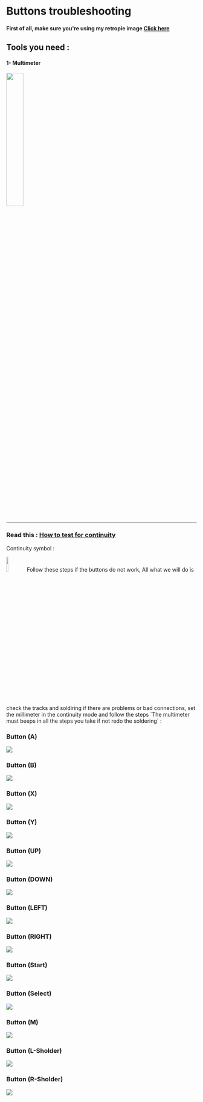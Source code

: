 # Buttons troubleshooting
#### First of all, make sure you're using my retropie image [Click here](https://github.com/Gameboypi/SPW/blob/master/Retropie%20image/README.md)
## Tools you need : 
#### 1- Multimeter 
<img src="/Screen%20troubleshooting/Multimeter.jpg" width="30%">

-----

### Read this : [How to test for continuity](https://www.fluke.com/en-us/learn/best-practices/test-tools-basics/digital-multimeters/how-to-test-for-continuity-with-a-digital-multimeter)
Continuity symbol :

<img src="/Screen%20troubleshooting/continuity_mod.jpg" width="10%">
Follow these steps if the buttons do not work, All what we will do is check the tracks and soldiring if there are problems or bad connections, 
set the millimeter in the continuity mode and follow the steps `The multimeter must beeps in all the steps you take if not redo the soldering` :

### Button (A)
![](11.jpg)

### Button (B)
![](8.jpg)

### Button (X)
![](13.jpg)

### Button (Y)
![](1.jpg)

### Button (UP)
![](4.jpg)

### Button (DOWN)
![](6.jpg)

### Button (LEFT)
![](3.jpg)

### Button (RIGHT)
![](5.jpg)

### Button (Start)
![](9.jpg)

### Button (Select)
![](7.jpg)

### Button (M)
![](10.jpg)

### Button (L-Sholder)
![](2.jpg)

### Button (R-Sholder)
![](12.jpg)





